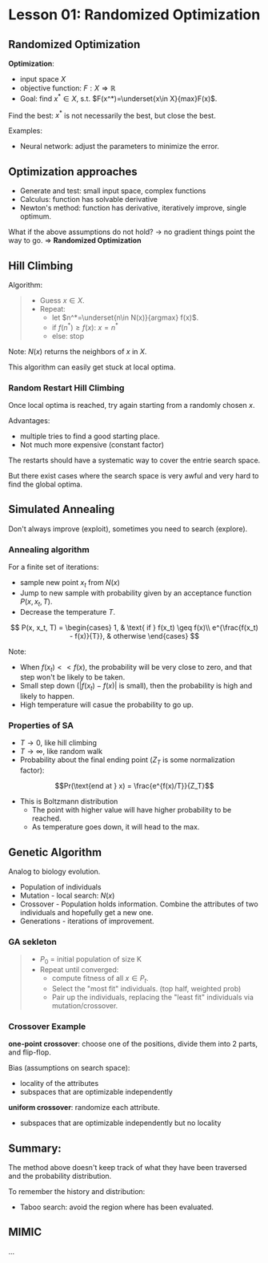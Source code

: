 # Lesson 01: Randomized Optimization

## Randomized Optimization

**Optimization**:
* input space $X$
* objective function: $F: X \Rightarrow \mathbb{R}$
* Goal: find $x^*\in X$, s.t. $F(x^*)=\underset{x\in X}{max}F(x)$.

Find the best: $x^*$ is not necessarily the best, but close the best.

Examples:
* Neural network: adjust the parameters to minimize the error.

## Optimization approaches

* Generate and test: small input space, complex functions
* Calculus: function has solvable derivative
* Newton's method: function has derivative, iteratively improve, single optimum.

What if the above assumptions do not hold? -> no gradient things point the way to go. => **Randomized Optimization**

## Hill Climbing

Algorithm:
> * Guess $x \in X$.
> * Repeat:
>   + let $n^*=\underset{n\in N(x)}{argmax} f(x)$.
>   + if $f(n^*) \geq f(x)$: $x = n^*$
>   + else: stop

Note: $N(x)$ returns the neighbors of $x$ in $X$.

This algorithm  can easily get stuck at local optima.

### Random Restart Hill Climbing

Once local optima is reached, try again starting from a randomly chosen $x$.

Advantages:

* multiple tries to find a good starting place.
* Not much more expensive (constant factor)

The restarts should have a systematic way to cover the entrie search space.

But there exist cases where the search space is very awful and very hard to find the global optima.

## Simulated Annealing

Don't always improve (exploit), sometimes you need to search (explore).

### Annealing algorithm

For a finite set of iterations:
* sample new point $x_t$ from $N(x)$
* Jump to new sample with probability given by an acceptance function $P(x, x_t, T)$.
* Decrease the temperature $T$.

$$
P(x, x_t, T) =
     \begin{cases}
       1, & \text{ if } f(x_t) \geq f(x)\\
       e^{\frac{f(x_t) - f(x)}{T}}, & otherwise
     \end{cases}
$$

Note:
* When $f(x_t) << f(x)$, the probability will be very close to zero, and that step won't be likely to be taken.
* Small step down ($|f(x_t) - f(x)|$ is small), then the probability is high and likely to happen.
* High temperature will casue the probability to go up.

### Properties of SA

* $T \rightarrow 0$, like hill climbing
* $T \rightarrow \infty$, like random walk
* Probability about the final ending point ($Z_T$ is some normalization factor):

$$Pr(\text{end at } x) = \frac{e^{f(x)/T}}{Z_T}$$

* This is Boltzmann distribution
  + The point with higher value will have higher probability to be reached.
  + As temperature goes down, it will head to the max.

## Genetic Algorithm

Analog to biology evolution.

* Population of individuals
* Mutation - local search: $N(x)$
* Crossover - Population holds information. Combine the attributes of two individuals and hopefully get a new one.
* Generations - iterations of improvement.

### GA sekleton

> * $P_0$ = initial population of size K
> * Repeat until converged:
>   + compute fitness of all $x \in P_t$.
>   + Select the "most fit" individuals. (top half, weighted prob)
>   + Pair up the individuals, replacing the "least fit" individuals via mutation/crossover.

### Crossover Example

**one-point crossover**: choose one of the positions, divide them into 2 parts, and flip-flop.

Bias (assumptions on search space):
* locality of the attributes
* subspaces that are optimizable independently

**uniform crossover**: randomize each attribute.

* subspaces that are optimizable independently but no locality

## Summary:

The method above doesn't keep track of what they have been traversed and the probability distribution.

To remember the history and distribution:
* Taboo search: avoid the region where has been evaluated.

## MIMIC












...
